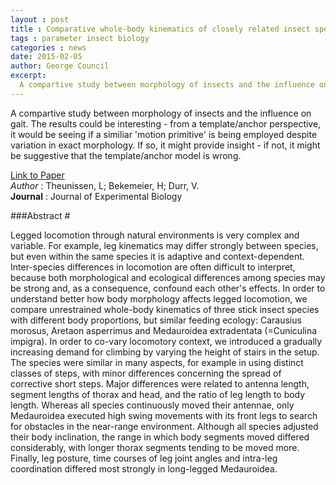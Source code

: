 ```yaml
---
layout : post
title : Comparative whole-body kinematics of closely related insect species with different body morphology
tags : parameter insect biology 
categories : news
date: 2015-02-05
author: George Council
excerpt: 
  A compartive study between morphology of insects and the influence on gait. The results could be interesting - from a template/anchor perspective, it would be seeing if a similiar 'motion primitive' is being employed despite variation in exact morphology. If so, it might provide insight - if not, it might be suggestive that the template/anchor model is wrong.
---
```


A compartive study between morphology of insects and the influence on gait. The results could be interesting - from a template/anchor perspective, it would be seeing if a similiar 'motion primitive' is being employed despite variation in exact morphology. If so, it might provide insight - if not, it might be suggestive that the template/anchor model is wrong.

[Link to Paper](http://dx.doi.org/10.1242/jeb.114173)
<br>
_Author_ : Theunissen, L; Bekemeier, H; Durr, V. 
<br>
__Journal__ : Journal of Experimental Biology
<br>


###Abstract # 

Legged locomotion through natural environments is very complex and variable. For example, leg kinematics may differ strongly between species, but even within the same species it is adaptive and context-dependent. Inter-species differences in locomotion are often difficult to interpret, because both morphological and ecological differences among species may be strong and, as a consequence, confound each other's effects. In order to understand better how body morphology affects legged locomotion, we compare unrestrained whole-body kinematics of three stick insect species with different body proportions, but similar feeding ecology: Carausius morosus, Aretaon asperrimus and Medauroidea extradentata (=Cuniculina impigra). In order to co-vary locomotory context, we introduced a gradually increasing demand for climbing by varying the height of stairs in the setup. The species were similar in many aspects, for example in using distinct classes of steps, with minor differences concerning the spread of corrective short steps. Major differences were related to antenna length, segment lengths of thorax and head, and the ratio of leg length to body length. Whereas all species continuously moved their antennae, only Medauroidea executed high swing movements with its front legs to search for obstacles in the near-range environment. Although all species adjusted their body inclination, the range in which body segments moved differed considerably, with longer thorax segments tending to be moved more. Finally, leg posture, time courses of leg joint angles and intra-leg coordination differed most strongly in long-legged Medauroidea.
